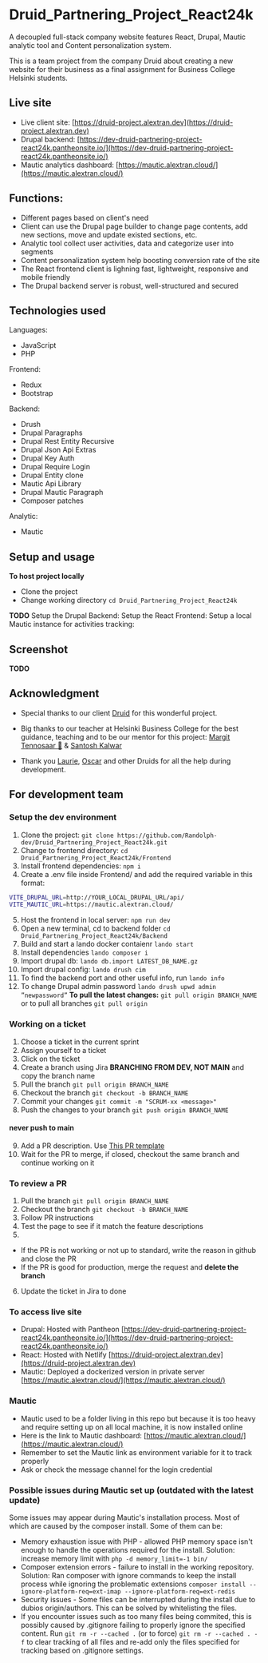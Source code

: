 # Druid_Partnering_Project_React24k
A decoupled full-stack company website features React, Drupal, Mautic analytic tool and Content personalization system. 

This is a team project from the company Druid about creating a new website for their business as a final assignment for Business College Helsinki students.

## Live site
- Live client site: [https://druid-project.alextran.dev](https://druid-project.alextran.dev)
- Drupal backend: [https://dev-druid-partnering-project-react24k.pantheonsite.io/](https://dev-druid-partnering-project-react24k.pantheonsite.io/)
- Mautic analytics dashboard: [https://mautic.alextran.cloud/](https://mautic.alextran.cloud/)

## Functions:
- Different pages based on client's need
- Client can use the Drupal page builder to change page contents, add new sections, move and update existed sections, etc.
- Analytic tool collect user activities, data and categorize user into segments
- Content personalization system help boosting conversion rate of the site
- The React frontend client is lighning fast, lightweight, responsive and mobile friendly
- The Drupal backend server is robust, well-structured and secured

## Technologies used

Languages:
- JavaScript
- PHP

Frontend:
- Redux
- Bootstrap

Backend:
- Drush
- Drupal Paragraphs
- Drupal Rest Entity Recursive
- Drupal Json Api Extras
- Drupal Key Auth
- Drupal Require Login
- Drupal Entity clone
- Mautic Api Library
- Drupal Mautic Paragraph
- Composer patches

Analytic:
- Mautic

## Setup and usage
**To host project locally**
- Clone the project
- Change working directory ```cd Druid_Partnering_Project_React24k```

**TODO**
Setup the Drupal Backend:
Setup the React Frontend:
Setup a local Mautic instance for activities tracking:

## Screenshot
**TODO**

## Acknowledgment
- Special thanks to our client [Druid](https://druid.fi) for this wonderful project.

- Big thanks to our teacher at Helsinki Business College for the best guidance, teaching and to be our mentor for this project: [Margit Tennosaar 🦊](https://github.com/margittennosaar) & [Santosh Kalwar](https://github.com/kalwar)

- Thank you [Laurie](https://github.com/laurielim/), [Oscar](https://github.com/OscarJonasson) and other Druids for all the help during development.

## For development team
### Setup the dev environment
1. Clone the project: `git clone https://github.com/Randolph-dev/Druid_Partnering_Project_React24k.git`
2. Change to frontend directory: `cd Druid_Partnering_Project_React24k/Frontend`
3. Install frontend dependencies: `npm i`
4. Create a .env file inside Frontend/ and add the required variable in this format:
```bash
VITE_DRUPAL_URL=http://YOUR_LOCAL_DRUPAL_URL/api/
VITE_MAUTIC_URL=https://mautic.alextran.cloud/
```
5. Host the frontend in local server: `npm run dev`
6. Open a new terminal, cd to backend folder `cd Druid_Partnering_Project_React24k/Backend`
7. Build and start a lando docker contaienr `lando start`
8. Install dependencies `lando composer i`
9. Import drupal db: `lando db.import LATEST_DB_NAME.gz`
10. Import drupal config: `lando drush cim`
11. To find the backend port and other useful info, run `lando info`
12. To change Drupal admin password ```lando drush upwd admin ”newpassword”```
**To pull the latest changes:** ```git pull origin BRANCH_NAME``` or to pull all branches ```git pull origin```

### Working on a ticket
1. Choose a ticket in the current sprint
2. Assign yourself to a ticket
3. Click on the ticket
4. Create a branch using Jira **BRANCHING FROM DEV, NOT MAIN** and copy the branch name
5. Pull the branch `git pull origin BRANCH_NAME`
6. Checkout the branch `git checkout -b BRANCH_NAME`
7. Commit your changes `git commit -m "SCRUM-xx <message>"`
8. Push the changes to your branch `git push origin BRANCH_NAME`
#### **never push to main**
9. Add a PR description. Use [This PR template](PR_template.md)
10. Wait for the PR to merge, if closed, checkout the same branch and continue working on it

### To review a PR
1. Pull the branch ```git pull origin BRANCH_NAME```
2. Checkout the branch ```git checkout -b BRANCH_NAME```
3. Follow PR instructions
4. Test the page to see if it match the feature descriptions
5. 
- If the PR is not working or not up to standard, write the reason in github and close the PR
- If the PR is good for production, merge the request and **delete the branch**
6. Update the ticket in Jira to done

### To access live site
- Drupal: Hosted with Pantheon [https://dev-druid-partnering-project-react24k.pantheonsite.io/](https://dev-druid-partnering-project-react24k.pantheonsite.io/)
- React: Hosted with Netlify [https://druid-project.alextran.dev](https://druid-project.alextran.dev)
- Mautic: Deployed a dockerized version in private server [https://mautic.alextran.cloud/](https://mautic.alextran.cloud/)

### Mautic
- Mautic used to be a folder living in this repo but because it is too heavy and require setting up on all local machine,
it is now installed online
- Here is the link to Mautic dashboard: [https://mautic.alextran.cloud/](https://mautic.alextran.cloud/)
- Remember to set the Mautic link as environment variable for it to track properly
- Ask or check the message channel for the login credential

### Possible issues during Mautic set up (outdated with the latest update)
Some issues may appear during Mautic's installation process. Most of which are caused by the composer install. Some of them can be:
- Memory exhaustion issue with PHP - allowed PHP memory space isn't enough to handle the operations required for the install. Solution: increase memory limit with ```php -d memory_limit=-1 bin/ ```
- Composer extension errors - failure to install in the working repository. Solution: Ran composer with ignore commands to keep the install process while ignoring the problematic extensions ```composer install --ignore-platform-req=ext-imap --ignore-platform-req=ext-redis```
- Security issues - Some files can be interrupted during the install due to dubios origin/authors. This can be solved by whitelisting the files.
- If you encounter issues such as too many files being commited, this is possibly caused by .gitignore failing to properly ignore the specified content. Run ```git rm -r --cached .``` (or to force) ```git rm -r --cached . -f``` to clear tracking of all files and re-add only the files specified for tracking based on .gitignore settings. 
